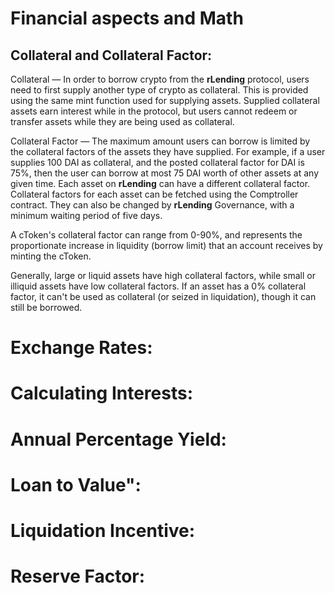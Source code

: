 # Financial aspects and Math

## Collateral and Collateral Factor:
Collateral — In order to borrow crypto from the **rLending** protocol, users need to first supply another type of crypto as collateral. This is provided using the same mint function used for supplying assets. Supplied collateral assets earn interest while in the protocol, but users cannot redeem or transfer assets while they are being used as collateral.

Collateral Factor — The maximum amount users can borrow is limited by the collateral factors of the assets they have supplied. For example, if a user supplies 100 DAI as collateral, and the posted collateral factor for DAI is 75\%, then the user can borrow at most 75 DAI worth of other assets at any given time. Each asset on **rLending** can have a different collateral factor. Collateral factors for each asset can be fetched using the Comptroller contract. They can also be changed by **rLending** Governance, with a minimum waiting period of five days.

A cToken's collateral factor can range from 0-90\%, and represents the proportionate increase in liquidity (borrow limit) that an account receives by minting the cToken.

Generally, large or liquid assets have high collateral factors, while small or illiquid assets have low collateral factors. If an asset has a 0\% collateral factor, it can't be used as collateral (or seized in liquidation), though it can still be borrowed.


# Exchange Rates:

# Calculating Interests:

# Annual Percentage Yield:

# Loan to Value":

# Liquidation Incentive:

# Reserve Factor:
